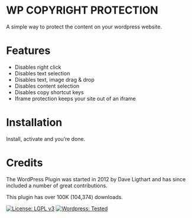 # WP COPYRIGHT PROTECTION
A simple way to protect the content on your wordpress website.

# Features

- Disables right click
- Disables text selection 
- Disables text, image drag & drop
- Disables content selection
- Disables copy shortcut keys
- Iframe protection keeps your site out of an iframe

# Installation

Install, activate and you’re done.

# Credits
The WordPress Plugin was started in 2012 by Dave Ligthart and has since included a number of great contributions.

This plugin has over 100K (104,374) downloads.

[![License: LGPL v3](https://img.shields.io/badge/License-LGPL%20v3-blue.svg)](https://www.gnu.org/licenses/lgpl-3.0)
[![Wordpress: Tested](https://img.shields.io/badge/wordpress-v5.1.1%20tested-brightgreen.svg)](https://wordpress.org)
